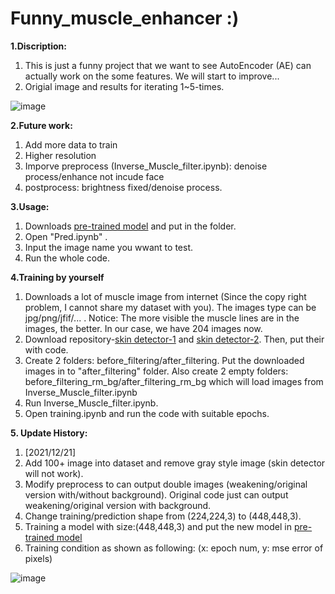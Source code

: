 # Funny_muscle_enhancer :)

**1.Discription:**

1. This is just a funny project that we want to see AutoEncoder (AE) can actually work on the some features. We will start to improve...
2. Origial image and results for iterating 1~5-times.

<!-- ![image](https://github.com/JacobChen1998/Funny_muscle_enhancer/blob/main/Figure/compare.png) -->
![image](https://github.com/JacobChen1998/Funny_muscle_enhancer/blob/main/Figure/compare_version2.png)


**2.Future work:**

1. Add more data to train
2. Higher resolution
3. Imporve preprocess (Inverse_Muscle_filter.ipynb): denoise process/enhance not incude face
4. postprocess: brightness fixed/denoise process.

**3.Usage:**

1. Downloads [pre-trained model](https://drive.google.com/drive/folders/1m9JgCDnEbBIN45uC-Q-_R6hQGeRkBSNJ?usp=sharing) and put in the folder.
2. Open "Pred.ipynb" .
3. Input the image name you wwant to test.
4. Run the whole code.

**4.Training by yourself**

1. Downloads a lot of muscle image from internet (Since the copy right problem, I cannot share my dataset with you). The images type can be jpg/png/jfif/... . Notice: The more visible the muscle lines are in the images, the better. In our case, we have 204 images now.
2. Download repository-[skin detector-1](github.com/CHEREF-Mehdi/SkinDetection) and [skin detector-2](https://github.com/WillBrennan/SkinDetector). Then, put their with code.
3. Create 2 folders: before_filtering/after_filtering. Put the downloaded images in to "after_filtering" folder. Also create 2 empty folders: before_filtering_rm_bg/after_filtering_rm_bg which will load images from Inverse_Muscle_filter.ipynb
4. Run Inverse_Muscle_filter.ipynb.
5. Open training.ipynb and run the code with suitable epochs. 

**5. Update History:**

1. [2021/12/21] 
  1. Add 100+ image into dataset and remove gray style image (skin detector will not work).
  2. Modify preprocess to can output double images (weakening/original version with/without background). Original code just can output weakening/original version with background.
  3. Change training/prediction shape from (224,224,3) to (448,448,3).
  4. Training a model with size:(448,448,3) and put the new model in [pre-trained model](https://drive.google.com/drive/folders/1m9JgCDnEbBIN45uC-Q-_R6hQGeRkBSNJ?usp=sharing)
  5. Training condition as shown as following: (x: epoch num, y: mse error of pixels)
  
  ![image](https://github.com/JacobChen1998/Funny_muscle_enhancer/blob/main/Figure/loss.png)
